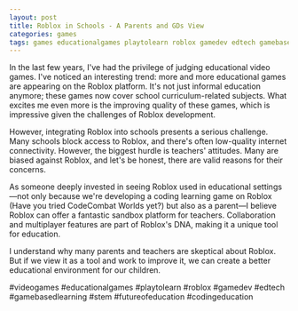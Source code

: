 ```yaml
---
layout: post
title: Roblox in Schools - A Parents and GDs View
categories: games
tags: games educationalgames playtolearn roblox gamedev edtech gamebasedlearning stem futureofeducation codingeducation
---
```


In the last few years, I've had the privilege of judging educational video games. I've noticed an interesting trend: more and more educational games are appearing on the Roblox platform. It's not just informal education anymore; these games now cover school curriculum-related subjects. What excites me even more is the improving quality of these games, which is impressive given the challenges of Roblox development.

However, integrating Roblox into schools presents a serious challenge. Many schools block access to Roblox, and there's often low-quality internet connectivity. However, the biggest hurdle is teachers' attitudes. Many are biased against Roblox, and let's be honest, there are valid reasons for their concerns.

As someone deeply invested in seeing Roblox used in educational settings—not only because we're developing a coding learning game on Roblox (Have you tried CodeCombat Worlds yet?) but also as a parent—I believe Roblox can offer a fantastic sandbox platform for teachers. Collaboration and multiplayer features are part of Roblox's DNA, making it a unique tool for education.

I understand why many parents and teachers are skeptical about Roblox. But if we view it as a tool and work to improve it, we can create a better educational environment for our children.

#videogames #educationalgames #playtolearn #roblox #gamedev #edtech #gamebasedlearning #stem #futureofeducation #codingeducation

